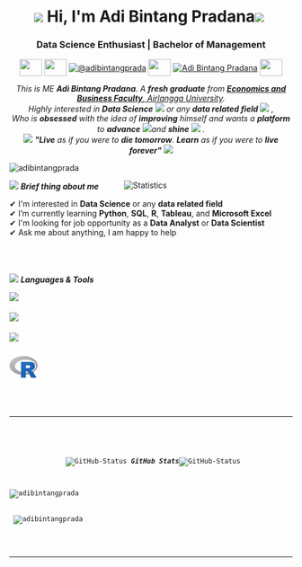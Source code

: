 <h1 align="center"><img src="https://media.giphy.com/media/ObNTw8Uzwy6KQ/giphy.gif" width="30px">&nbsp;Hi, I'm Adi Bintang Pradana<img src="https://media.giphy.com/media/ObNTw8Uzwy6KQ/giphy.gif" width="30px">&nbsp;</h1>
<h3 align="center">Data Science Enthusiast | Bachelor of Management</h3>
<p align="center">
<a href="https://www.linkedin.com/in/adibintangpradana/" target="blank"><img align="center" src="https://cdn.jsdelivr.net/npm/simple-icons@3.0.1/icons/linkedin.svg" height="30" width="40" /></a>
<a href="https://www.kaggle.com/adibintangpradana" target="blank"><img align="center" src="https://cdn.jsdelivr.net/npm/simple-icons@3.0.1/icons/kaggle.svg" height="30" width="40" /></a>
<a href="https://www.hackerrank.com/adibintangprada" target="blank"><img align="center" src="https://cdn.jsdelivr.net/npm/simple-icons@3.0.1/icons/hackerrank.svg" alt="@adibintangprada" height="30" width="40" /></a>
<a href = "mailto: adibintangprada@gmail.com"><img align="center" src="https://simpleicons.org/icons/gmail.svg" height="30" width="40" /></a>
<a href="https://www.facebook.com/adibintangprada/" target="blank"><img align="center" src="https://cdn.jsdelivr.net/npm/simple-icons@3.0.1/icons/facebook.svg" alt="Adi Bintang Pradana" height="30" width="40" /></a>
<a href="https://www.instagram.com/adibintangpr/" target="blank"><img align="center" src="https://cdn.jsdelivr.net/npm/simple-icons@3.0.1/icons/instagram.svg" height="30" width="40" /></a>
</p>
</p>


<p align="center">
  <em>
    This is ME <b>Adi Bintang Pradana</b>. A <b>fresh graduate</b> from <a href="https://feb.unair.ac.id/"> <b>Economics and Business Faculty</b>, Airlangga University</a>. <br>
    Highly interested in <b>Data Science</b> <img src="https://media.giphy.com/media/MXoyvLVaXqYbi6KUhu/giphy.gif" width="36px"> or any <b>data related field</b>&nbsp;<img src="https://media.giphy.com/media/jUQHpQ3UjFBfRlQekP/giphy.gif" width="36px">&nbsp,<br>Who is <b>obsessed</b>
    with the idea of <b>improving</b> himself and wants a <b>platform</b> to 
    <b>advance</b> <img src="https://media.giphy.com/media/Y3qee7w5H3ViGGBImG/giphy.gif" width="35px">and 
    <b>shine</b> <img src="https://media.giphy.com/media/BWnLlboKqLkrgak92N/giphy.gif" width="35px">&nbsp.
  </em> 
  <br>
  <img src="https://media.giphy.com/media/OPdMI5ZpUdKDu/giphy.gif" width="50" /> <i><b>"Live</b> as if you were to <b>die tomorrow</b>. <b>Learn</b> as if you were to <b>live forever"</b></i> <img src="https://media.giphy.com/media/OPdMI5ZpUdKDu/giphy.gif" width="50" />
</p>

<p align="left"> <img src="https://komarev.com/ghpvc/?username=adibintangprada&label=Profile%20views&color=0e75b6&style=flat" alt="adibintangprada" /> </p>
<img align="right" width="300px" alt="Statistics" src="https://media.giphy.com/media/jps5mZxgcSh7milovx/giphy.gif" />

<img src="https://media.giphy.com/media/ObNTw8Uzwy6KQ/giphy.gif" width="30px">&nbsp;***Brief thing about me***

✔ I'm interested in **Data Science** or any **data related field**<br>
✔ I’m currently learning **Python**, **SQL**, **R**, **Tableau**, and **Microsoft Excel**<br>
✔ I'm looking for job opportunity as a **Data Analyst** or **Data Scientist**<br>
✔ Ask me about anything, I am happy to help<br><br><br><br>


<img src="https://media.giphy.com/media/ObNTw8Uzwy6KQ/giphy.gif" width="30px">&nbsp;***Languages & Tools***
<p align="left">
  
  <code><img height="50" src="https://github.com/uannabi/-/blob/master/resource/python-icon.svg"></code><code> 
  <code> <img height="50" src="https://github.com/uannabi/-/blob/master/resource/jp.svg"> </code>
  <code> <img height="50" src="https://github.com/uannabi/-/blob/master/resource/other/mysql-ar21.svg"> </code>
  <code> <img height="50" src="https://github.com/devicons/devicon/blob/master/icons/r/r-original.svg
"> </code>
  <hr>
  <p align="center">
 <img src="https://media.giphy.com/media/uhWLu2lsU0rfLiwYlI/giphy.gif" width="30px" alt="GitHub-Status"/>&nbsp;<i><b>GitHub Stats</b></i><img src="https://media.giphy.com/media/uhWLu2lsU0rfLiwYlI/giphy.gif" width="30px" alt="GitHub-Status"/></p>
<p><img align="left" src="https://github-readme-stats.vercel.app/api/top-langs?username=adibintangprada&show_icons=true&locale=en&layout=compact" alt="adibintangprada" /></p>

<p>&nbsp;<img align="center" src="https://github-readme-stats.vercel.app/api?username=adibintangprada&show_icons=true&locale=en" alt="adibintangprada" width="410" /></p>

<hr>

